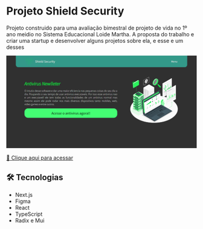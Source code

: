 # Projeto Shield Security

Projeto construido para uma avaliação bimestral de projeto de vida no 1º ano meidio no Sistema Educacional Loide Martha. A proposta do trabalho e criar uma startup e desenvolver alguns projetos sobre ela, e esse e um desses

![preview](./ftHome.png)

 [🔗 Clique aqui para acessar](https://shieldsecurity.vercel.app)

## 🛠 Tecnologias

 - Next.js
 - Figma
 - React 
 - TypeScript
 - Radix e Mui
